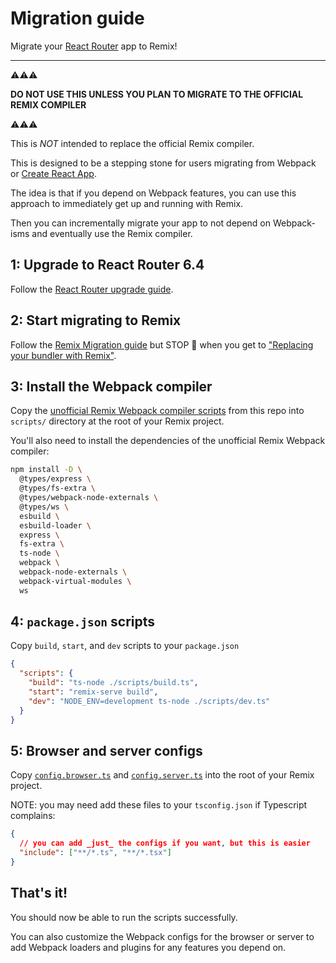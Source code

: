 # Migration guide

Migrate your [React Router](https://reactrouter.com/en/main) app to Remix!

---

⚠️⚠️⚠️

**DO NOT USE THIS UNLESS YOU PLAN TO MIGRATE TO THE OFFICIAL REMIX COMPILER**

⚠️⚠️⚠️

This is _NOT_ intended to replace the official Remix compiler.

This is designed to be a stepping stone for users migrating from Webpack or [Create React App](https://create-react-app.dev/).

The idea is that if you depend on Webpack features, you can use this approach to immediately get up and running with Remix.

Then you can incrementally migrate your app to not depend on Webpack-isms and eventually use the Remix compiler.

## 1: Upgrade to React Router 6.4

Follow the [React Router upgrade guide](https://reactrouter.com/en/main/upgrading/v5).

## 2: Start migrating to Remix

Follow the [Remix Migration guide](https://remix.run/docs/en/v1/guides/migrating-react-router-app) but STOP 🛑 when you get to ["Replacing your bundler with Remix"](https://remix.run/docs/en/v1/guides/migrating-react-router-app#replacing-the-bundler-with-remix).

## 3: Install the Webpack compiler

Copy the [unofficial Remix Webpack compiler scripts](../scripts/) from this repo into `scripts/` directory at the root of your Remix project.

You'll also need to install the dependencies of the unofficial Remix Webpack compiler:

```sh
npm install -D \
  @types/express \
  @types/fs-extra \
  @types/webpack-node-externals \
  @types/ws \
  esbuild \
  esbuild-loader \
  express \
  fs-extra \
  ts-node \
  webpack \
  webpack-node-externals \
  webpack-virtual-modules \
  ws
```

## 4: `package.json` scripts

Copy `build`, `start`, and `dev` scripts to your `package.json`

```json
{
  "scripts": {
    "build": "ts-node ./scripts/build.ts",
    "start": "remix-serve build",
    "dev": "NODE_ENV=development ts-node ./scripts/dev.ts"
  }
}
```

## 5: Browser and server configs

Copy [`config.browser.ts`](../config.browser.ts) and [`config.server.ts`](../config.server.ts) into the root of your Remix project.

NOTE: you may need add these files to your `tsconfig.json` if Typescript complains:

```json
{
  // you can add _just_ the configs if you want, but this is easier
  "include": ["**/*.ts", "**/*.tsx"]
}
```

## That's it!

You should now be able to run the scripts successfully.

You can also customize the Webpack configs for the browser or server to add Webpack loaders and plugins for any features you depend on.
